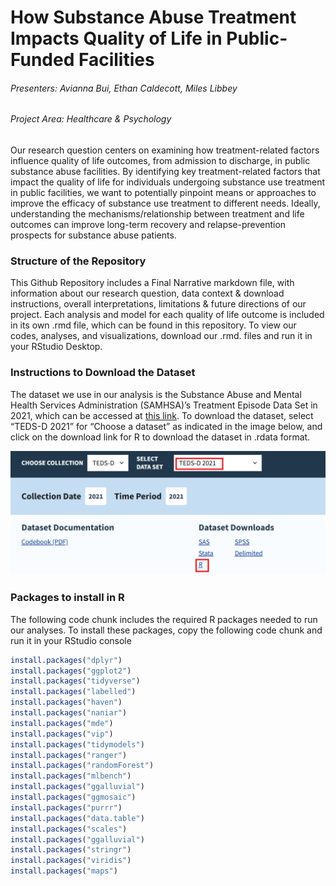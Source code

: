 # How Substance Abuse Treatment Impacts Quality of Life in Public-Funded Facilities
###### Presenters: Avianna Bui, Ethan Caldecott, Miles Libbey
###### Project Area: Healthcare & Psychology

Our research question centers on examining how treatment-related factors influence quality of life outcomes, from admission to discharge, in public substance abuse facilities. By identifying key treatment-related factors that impact the quality of life for individuals undergoing substance use treatment in public facilities, we want to potentially pinpoint means or approaches to improve the efficacy of substance use treatment to different needs. Ideally, understanding the mechanisms/relationship between treatment and life outcomes can improve long-term recovery and relapse-prevention prospects for substance abuse patients.

### Structure of the Repository

This Github Repository includes a Final Narrative markdown file, with information about our research question, data context & download instructions, overall interpretations, limitations & future directions of our project. Each analysis and model for each quality of life outcome is included in its own .rmd file, which can be found in this repository. To view our codes, analyses, and visualizations, download our .rmd. files and run it in your RStudio Desktop. 

### Instructions to Download the Dataset

The dataset we use in our analysis is the Substance Abuse and Mental Health Services Administration (SAMHSA)’s Treatment Episode Data Set in 2021, which can be accessed at [this link](https://www.samhsa.gov/data/data-we-collect/teds/datafiles?puf_id=47368&data_collection=1022). To download the dataset, select “TEDS-D 2021” for “Choose a dataset” as indicated in the image below, and click on the download link for R to download the dataset in .rdata format.

![](download_instructions.png)

### Packages to install in R

The following code chunk includes the required R packages needed to run our analyses. To install these packages, copy the following code chunk and run it in your RStudio console

```r
install.packages("dplyr")
install.packages("ggplot2")
install.packages("tidyverse")
install.packages("labelled")
install.packages("haven")
install.packages("naniar")
install.packages("mde")
install.packages("vip")
install.packages("tidymodels")
install.packages("ranger")
install.packages("randomForest")
install.packages("mlbench")
install.packages("ggalluvial")
install.packages("ggmosaic")
install.packages("purrr")
install.packages("data.table")
install.packages("scales")
install.packages("ggalluvial")
install.packages("stringr")
install.packages("viridis")
install.packages("maps")
```
